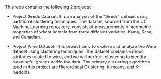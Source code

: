 This repo contains the following 2 projects:

- Project Seeds Dataset: It is an analysis of the "Seeds" dataset using partitional clustering techniques. The dataset, sourced from the UCI Machine Learning repository, consists of measurements of geometric properties of wheat kernels from three different varieties: Kama, Rosa, and Canadian.

- Project Wine Dataset: This project aims to explore and analyze the Wine dataset using clustering techniques. The dataset contains various attributes related to wine, and we will perform clustering to identify meaningful groups within the data. The primary clustering algorithms used in this project are Hierarchical Clustering, K-means, and K-medoids.
